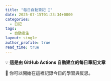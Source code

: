 ```yaml
---
title: "每日自動筆記 📝"
date: 2025-07-15T01:23:34+0000
categories:
  - 日記
tags:
  - 自動產生
layout: single
author_profile: true
read_time: true
---
```


💡 **這是由 GitHub Actions 自動建立的每日筆記文章**

🌸 你可以開始在這裡記錄今日的學習與反思。
